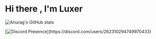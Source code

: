 # Hi there , I'm Luxer 
![Anurag's GitHub stats](https://github-readme-stats.vercel.app/api?username=Luxerr&show_icons=true&theme=dark)


[![Discord Presence](https://lanyard-profile-readme.vercel.app/api/262310294749970433?theme=light&bg=7ad3f5&animated=false&hideDiscrim=true&borderRadius=30px&idleMessage=Probably%20doing%20something%20else...)](https://discord.com/users/262310294749970433)
